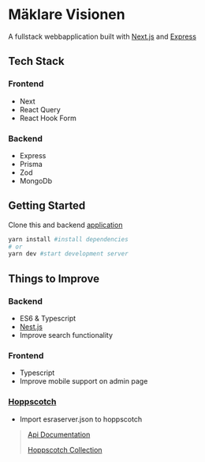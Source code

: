 # Mäklare Visionen 
A fullstack webbapplication built with
    [Next.js](https://nextjs.org/) and [Express](https://expressjs.com/)

## Tech Stack
### Frontend
- Next
- React Query
- React Hook Form
### Backend
- Express
- Prisma
- Zod
- MongoDb



## Getting Started
Clone  this and  backend [application ](https://github.com/Braggedtooth/rate-app-server)

```bash
yarn install #install dependencies
# or
yarn dev #start development server
```

## Things to Improve
### Backend

- ES6 & Typescript 
- [Nest.js](https://docs.nestjs.com/)
- Improve search functionality
### Frontend
- Typescript 
- Improve mobile support on admin page

### [Hoppscotch](https://hoppscotch.io/)
- Import esraserver.json to hoppscotch


> [Api Documentation](https://gist.github.com/Braggedtooth/f2aa232de9a990c05c0d2a111f38e481)
> 
> [Hoppscotch Collection](/esraserver.json)
